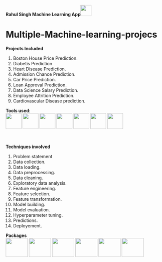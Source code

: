**Rahul Singh Machine Learning App**<img src="https://raw.githubusercontent.com/TheDudeThatCode/TheDudeThatCode/master/Assets/Hi.gif" width=35 height=35>

# Multiple-Machine-learning-projecs

__Projects Included__
1. Boston House Price Prediction.
2. Diabetis Prediction
3. Heart Disease Prediction.
4. Admission Chance Prediction.
5. Car Price Prediction.
6. Loan Approval Prediction.
7. Data Science Salary Prediction.
8. Employee Attrition Prediction.
9. Cardiovascular Disease prediction.

__Tools used__:
<br>
<img src="https://cdn3.iconfinder.com/data/icons/logos-and-brands-adobe/512/267_Python-512.png" width=50 height=50>
<img src="https://upload.wikimedia.org/wikipedia/commons/thumb/a/a1/PyCharm_Logo.svg/1024px-PyCharm_Logo.svg.png" width=50 height=50>
<img src="https://upload.wikimedia.org/wikipedia/commons/thumb/7/7e/Spyder_logo.svg/1024px-Spyder_logo.svg.png" width=50 height=50>
<img src="https://mccarter.gallerycdn.vsassets.io/extensions/mccarter/start-git-bash/1.2.1/1499505567572/Microsoft.VisualStudio.Services.Icons.Default" width=50 height=50>
<img src="https://iconape.com/wp-content/files/dw/348983/svg/348983.svg" width=50 height=50>
<img src="https://pythonforfinance.net/wp-content/uploads/2019/07/Jupyter.jpg" width=50 height=50>
<img src="https://colab.research.google.com/img/colab_favicon.ico" height=50 width=50>

<br>

**Techniques involved**
1. Problem statement
2. Data collection.
3. Data loading.
4. Data preprocessing.
5. Data cleaning.
6. Exploratory data analysis.
7. Feature engineering.
8. Feature selection.
9. Feature transformation.
10. Model building.
11. Model evaluation.
12. Hyperparameter tuning.
13. Predictions.
14. Deployement.




**Packages**
<br>
<img src="https://upload.wikimedia.org/wikipedia/commons/thumb/0/05/Scikit_learn_logo_small.svg/1280px-Scikit_learn_logo_small.svg.png" width=70 height=60>
<img src="https://upload.wikimedia.org/wikipedia/commons/thumb/e/ed/Pandas_logo.svg/1200px-Pandas_logo.svg.png" width=70 height=60>
<img src="https://miro.medium.com/max/765/1*cyXCE-JcBelTyrK-58w6_Q.png" width=70 height=60>
<img src="https://miro.medium.com/max/800/1*Q5EUk28Xc3iCDoMSkrd1_w.png" width=70 height=60>
<img src="https://pbs.twimg.com/media/ECqnsRLXUAQpNjq.jpg" width=70 height=60>
<img src="https://i.ibb.co/tD2sDRd/58480873cef1014c0b5e48ea.png" width=70 height=60>


